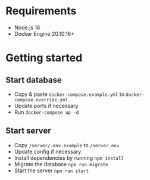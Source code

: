 # Requirements
* Node.js 16
* Docker Engine 20.10.16+

# Getting started
## Start database
* Copy & paste `docker-compose.example.yml` to `docker-compose.override.yml`
* Update ports if necessary
* Run `docker-compose up -d`

## Start server
* Copy `/server/.env.example` to `/server.env`
* Update config if necessary
* Install dependencies by running `npm install`
* Migrate the database `npm run migrate`
* Start the server `npm run start`